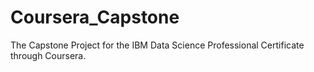 # Coursera_Capstone
The Capstone Project for the IBM Data Science Professional Certificate through Coursera.
